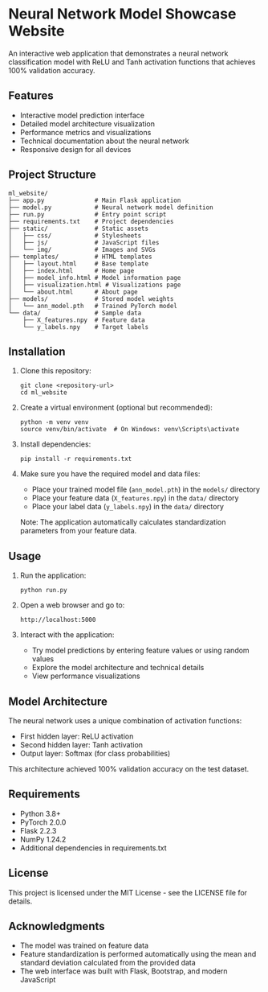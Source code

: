 # Neural Network Model Showcase Website

An interactive web application that demonstrates a neural network classification model with ReLU and Tanh activation functions that achieves 100% validation accuracy.

## Features

- Interactive model prediction interface
- Detailed model architecture visualization
- Performance metrics and visualizations
- Technical documentation about the neural network
- Responsive design for all devices

## Project Structure

```
ml_website/
├── app.py              # Main Flask application
├── model.py            # Neural network model definition
├── run.py              # Entry point script
├── requirements.txt    # Project dependencies
├── static/             # Static assets
│   ├── css/            # Stylesheets
│   ├── js/             # JavaScript files
│   └── img/            # Images and SVGs
├── templates/          # HTML templates
│   ├── layout.html     # Base template
│   ├── index.html      # Home page
│   ├── model_info.html # Model information page
│   ├── visualization.html # Visualizations page
│   └── about.html      # About page
├── models/             # Stored model weights
│   └── ann_model.pth   # Trained PyTorch model
└── data/               # Sample data
    ├── X_features.npy  # Feature data
    └── y_labels.npy    # Target labels
```

## Installation

1. Clone this repository:
   ```
   git clone <repository-url>
   cd ml_website
   ```

2. Create a virtual environment (optional but recommended):
   ```
   python -m venv venv
   source venv/bin/activate  # On Windows: venv\Scripts\activate
   ```

3. Install dependencies:
   ```
   pip install -r requirements.txt
   ```

4. Make sure you have the required model and data files:
   - Place your trained model file (`ann_model.pth`) in the `models/` directory
   - Place your feature data (`X_features.npy`) in the `data/` directory
   - Place your label data (`y_labels.npy`) in the `data/` directory

   Note: The application automatically calculates standardization parameters from your feature data.

## Usage

1. Run the application:
   ```
   python run.py
   ```

2. Open a web browser and go to:
   ```
   http://localhost:5000
   ```

3. Interact with the application:
   - Try model predictions by entering feature values or using random values
   - Explore the model architecture and technical details
   - View performance visualizations

## Model Architecture

The neural network uses a unique combination of activation functions:
- First hidden layer: ReLU activation
- Second hidden layer: Tanh activation
- Output layer: Softmax (for class probabilities)

This architecture achieved 100% validation accuracy on the test dataset.

## Requirements

- Python 3.8+
- PyTorch 2.0.0
- Flask 2.2.3
- NumPy 1.24.2
- Additional dependencies in requirements.txt

## License

This project is licensed under the MIT License - see the LICENSE file for details.

## Acknowledgments

- The model was trained on feature data
- Feature standardization is performed automatically using the mean and standard deviation calculated from the provided data
- The web interface was built with Flask, Bootstrap, and modern JavaScript
